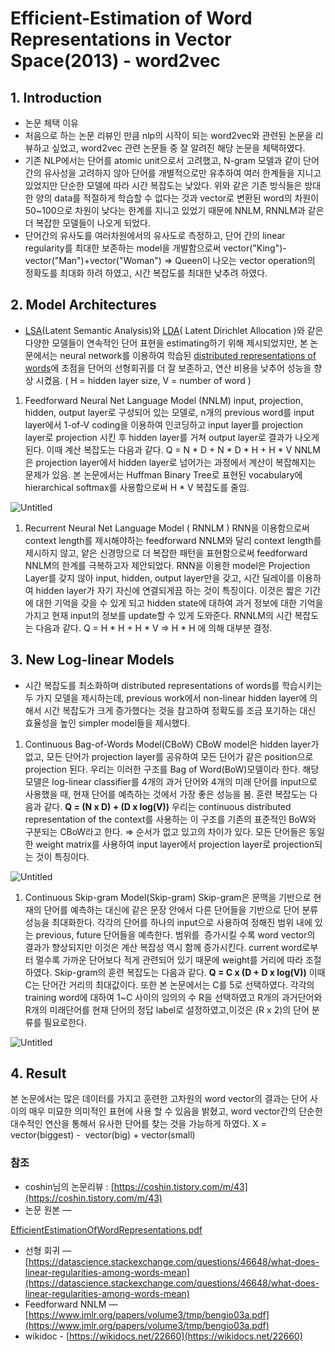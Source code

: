 # Efficient-Estimation of Word Representations in Vector Space(2013) - word2vec

## 1. Introduction

- 논문 체택 이유
- 처음으로 하는 논문 리뷰인 만큼 nlp의 시작이 되는 word2vec와 관련된 논문을 리뷰하고 싶었고, word2vec 관련 논문들 중 잘 알려진 해당 논문을 체택하였다.
- 기존 NLP에서는 단어를 atomic unit으로서 고려했고, N-gram 모델과 같이 단어간의 유사성을 고려하지 않아 단어를 개별적으로만 유추하여 여러 한계들을 지니고 있었지만 단순한 모델에 따라 시간 복잡도는 낮았다.
위와 같은 기존 방식들은 방대한 양의 data를 적절하게 학습할 수 없다는 것과 vector로 변환된 word의 차원이 50~100으로 차원이 낮다는 한계를 지니고 있었기 때문에 NNLM, RNNLM과 같은 더 복잡한 모델들이 나오게 되었다.
- 단어간의 유사도를 여러차원에서의 유사도로 측정하고, 단어 간의 linear regularity를 최대한 보존하는 model을 개발함으로써 vector("King")-vector("Man")+vector("Woman") ⇒ Queen이 나오는 vector operation의 정확도를 최대화 하려 하였고, 시간 복잡도를 최대한 낮추려 하였다.

## 2. Model Architectures

- [LSA](https://bkshin.tistory.com/entry/NLP-9-%EC%BD%94%EC%82%AC%EC%9D%B8-%EC%9C%A0%EC%82%AC%EB%8F%84%EB%A5%BC-%ED%99%9C%EC%9A%A9%ED%95%9C-%EC%98%81%ED%99%94-%EC%B6%94%EC%B2%9C-%EC%8B%9C%EC%8A%A4%ED%85%9C)(Latent Semantic Analysis)와 [LDA](https://wikidocs.net/30708)( Latent Dirichlet Allocation )와 같은 다양한 모델들이 연속적인 단어 표현을 estimating하기 위해 제시되었지만, 본 논문에서는 neural network를 이용하여 학습된 [distributed representations of words](https://soobarkbar.tistory.com/m/3)에 초점을 단어의 선형회귀를 더 잘 보존하고, 연산 비용을 낮추어 성능을 향상 시켰음.
( H = hidden layer size, V = number of word )
1. Feedforward Neural Net Language Model (NNLM)
  input, projection, hidden, output layer로 구성되어 있는 모델로, n개의 previous word를 input layer에서 1-of-V coding을 이용하여 인코딩하고 input layer를 projection layer로 projection 시킨 후 hidden layer를 거쳐 output layer로 결과가 나오게 된다. 이때 계산 복잡도는 다음과 같다.
             Q  = N * D + N * D * H + H * V
  NNLM은 projection layer에서 hidden layer로 넘어가는 과정에서 계산이 복잡해지는 문제가 있음.
본 논문에서는 Huffman Binary Tree로 표현된 vocabulary에 hierarchical softmax를 사용함으로써 H * V 복잡도를 줄임.

![Untitled](Efficient-Estimation%20of%20Word%20Representations%20in%20Ve%202f839579b9f94b00ad3b095514208ebd/Untitled.png)

1. Recurrent Neural Net Language Model ( RNNLM )
  RNN을 이용함으로써 context length를 제시해야하는 feedforward NNLM와 달리 context length를 제시하지 않고, 얕은 신경망으로 더 복잡한 패턴을 표현함으로써 feedforward NNLM의 한계를 극복하고자 제안되었다. 
  RNN을 이용한 model은 Projection Layer를 갖지 않아 input, hidden, output layer만을 갖고, 시간 딜레이를 이용하여 hidden layer가 자기 자신에 연결되게끔 하는 것이 특징이다. 이것은 짧은 기간에 대한 기억을 갖을 수 있게 되고 hidden state에 대하여 과거 정보에 대한 기억을 가지고 현재 input의 정보를 update할 수 있게 도와준다.
RNNLM의 시간 복잡도는 다음과 같다.
           Q = H * H + H * V ⇒ H * H 에 의해 대부분 결정.

## 3. New Log-linear Models

- 시간 복잡도를 최소화하며 distributed representations of words를 학습시키는 두 가지 모델을 제시하는데, previous work에서 non-linear hidden layer에 의해서 시간 복잡도가 크게 증가했다는 것을 참고하여 정확도를 조금 포기하는 대신 효율성을 높인 simpler model들을 제시했다.
1. Continuous Bag-of-Words Model(CBoW)
  CBoW model은 hidden layer가 없고, 모든 단어가 projection layer를 공유하여 모든 단어가 같은 position으로 projection 된다. 우리는 이러한 구조를 Bag of Word(BoW)모델이라 한다.
  해당 모델은 log-linear classifier를 4개의 과거 단어와 4개의 미래 단어를 input으로 사용했을 때, 현재 단어를 예측하는 것에서 가장 좋은 성능을 봄.
훈련 복잡도는 다음과 같다.
**Q = (N x D) + (D x log(V))**
우리는 continuous distributed representation of the context를 사용하는 이 구조를 기존의 표준적인 BoW와 구분되는 CBoW라고 한다. ⇒ 순서가 없고 있고의 차이가 있다.
  모든 단어들은 동일한 weight matrix를 사용하여 input layer에서 projection layer로 projection되는 것이 특징이다.

![Untitled](Efficient-Estimation%20of%20Word%20Representations%20in%20Ve%202f839579b9f94b00ad3b095514208ebd/Untitled%201.png)

1. Continuous Skip-gram Model(Skip-gram)
  Skip-gram은 문맥을 기반으로 현재의 단어를 예측하는 대신에 같은 문장 안에서 다른 단어들을 기반으로 단어 분류 성능을 최대화한다. 각각의 단어를 하나의 input으로 사용하여 정해진 범위 내에 있는 previous, future 단어들을 예측한다.
  범위를  증가시킬 수록 word vector의 결과가 향상되지만 이것은 계산 복잡성 역시 함께 증가시킨다. current word로부터 멀수록 가까운 단어보다 적게 관련되어 있기 때문에 weight를 거리에 따라 조절하였다.
Skip-gram의 훈련 복잡도는 다음과 같다.
**Q = C x (D + D x log(V))**
이때 C는 단어간 거리의 최대값이다. 또한 본 논문에서는 C를 5로 선택하였다. 각각의 training word에 대하여 1~C 사이의 임의의 수 R을 선택하였고 R개의 과거단어와 R개의 미래단어를 현재 단어의 정답 label로 설정하였고,이것은 (R x 2)의 단어 분류를 필요로한다.

![Untitled](Efficient-Estimation%20of%20Word%20Representations%20in%20Ve%202f839579b9f94b00ad3b095514208ebd/Untitled%202.png)

## 4. Result

본 논문에서는 많은 데이터를 가지고 훈련한 고차원의 word vector의 결과는 단어 사이의 매우 미묘한 의미적인 표현에 사용 할 수 있음을 밝혔고, word vector간의 단순한 대수적인 연산을 통해서 유사한 단어를 찾는 것을 가능하게 하였다. X = vector(biggest) -  vector(big) + vector(small)

### 참조

- coshin님의 논문리뷰 : [https://coshin.tistory.com/m/43](https://coshin.tistory.com/m/43)
- 논문 원본 —

[EfficientEstimationOfWordRepresentations.pdf](Efficient-Estimation%20of%20Word%20Representations%20in%20Ve%202f839579b9f94b00ad3b095514208ebd/1301.3781.pdf_.pdf)

- 선형 회귀 — [https://datascience.stackexchange.com/questions/46648/what-does-linear-regularities-among-words-mean](https://datascience.stackexchange.com/questions/46648/what-does-linear-regularities-among-words-mean)
- Feedforward NNLM — [https://www.jmlr.org/papers/volume3/tmp/bengio03a.pdf](https://www.jmlr.org/papers/volume3/tmp/bengio03a.pdf)
- wikidoc - [https://wikidocs.net/22660](https://wikidocs.net/22660)